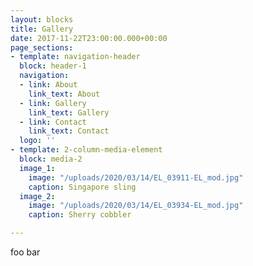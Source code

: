 ```yaml
---
layout: blocks
title: Gallery
date: 2017-11-22T23:00:00.000+00:00
page_sections:
- template: navigation-header
  block: header-1
  navigation:
  - link: About
    link_text: About
  - link: Gallery
    link_text: Gallery
  - link: Contact
    link_text: Contact
  logo: ''
- template: 2-column-media-element
  block: media-2
  image_1:
    image: "/uploads/2020/03/14/EL_03911-EL_mod.jpg"
    caption: Singapore sling
  image_2:
    image: "/uploads/2020/03/14/EL_03934-EL_mod.jpg"
    caption: Sherry cobbler

---
```

foo bar